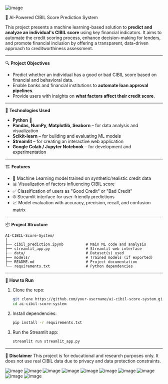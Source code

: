 ![image](https://github.com/user-attachments/assets/49dfca91-a521-4707-b9ab-7c5056848a9f)

🧠 AI-Powered CIBIL Score Prediction System

This project presents a machine learning-based solution to **predict and analyze an individual's CIBIL score** using key financial indicators. It aims to automate the credit scoring process, enhance decision-making for lenders, and promote financial inclusion by offering a transparent, data-driven approach to creditworthiness assessment.

---

🔍 **Project Objectives**
- Predict whether an individual has a good or bad CIBIL score based on financial and behavioral data.
- Enable banks and financial institutions to **automate loan approval pipelines**.
- Provide users with insights on **what factors affect their credit score**.

---

🧰 **Technologies Used**
- **Python** 🐍
- **Pandas, NumPy, Matplotlib, Seaborn** – for data analysis and visualization
- **Scikit-learn** – for building and evaluating ML models
- **Streamlit** – for creating an interactive web application
- **Google Colab / Jupyter Notebook** – for development and experimentation

---

🏗️ **Features**
- 🧠 Machine Learning model trained on synthetic/realistic credit data
- 📊 Visualization of factors influencing CIBIL score
- ✅ Classification of users as "Good Credit" or "Bad Credit"
- 🌐 Streamlit interface for user-friendly predictions
- 📈 Model evaluation with accuracy, precision, recall, and confusion matrix

---

📦 **Project Structure**
```
AI-CIBIL-Score-System/
│
├── cibil_prediction.ipynb          # Main ML code and analysis
├── streamlit_app.py                # Streamlit web interface
├── data/                           # Dataset(s) used
├── models/                         # Trained models (if exported)
├── README.md                       # Project documentation
└── requirements.txt                # Python dependencies
```

---

🚀 **How to Run**
1. Clone the repo:
   ```bash
   git clone https://github.com/your-username/ai-cibil-score-system.git
   cd ai-cibil-score-system
   ```
2. Install dependencies:
   ```bash
   pip install -r requirements.txt
   ```
3. Run the Streamlit app:
   ```bash
   streamlit run streamlit_app.py
   ```

---

📌 **Disclaimer**
This project is for educational and research purposes only. It does not use real CIBIL data due to privacy and data protection constraints.


![image](https://github.com/user-attachments/assets/9ec07a6c-5a24-40ff-8c9f-b88fa3c82f94)
![image](https://github.com/user-attachments/assets/f6d3fe81-beb0-417c-ab43-cee603c24148)
![image](https://github.com/user-attachments/assets/5c3c0217-0e27-4ee5-9253-62ac03ab3df0)
![image](https://github.com/user-attachments/assets/a7aed5dd-d633-48c7-8611-bde6eca707c4)
![image](https://github.com/user-attachments/assets/ff63de69-7ea9-4bd3-9ba9-f38697f3f76c)
![image](https://github.com/user-attachments/assets/d82cef57-3acd-478a-993d-648e07eaffa0)
![image](https://github.com/user-attachments/assets/b1a550dc-0d80-4fc1-82f9-3af3ea0cef49)
![image](https://github.com/user-attachments/assets/b3add4fc-41c8-44f7-b4f1-815b01783b9e)
![image](https://github.com/user-attachments/assets/34694bec-5afd-4ea6-af65-fccf0fbdac96)
![image](https://github.com/user-attachments/assets/834c72c3-4bfc-4379-9481-08ee79f71257)











